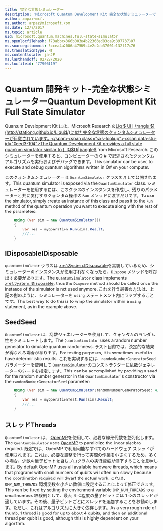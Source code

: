 ```yaml
---
title: 完全な状態シミュレーター
description: 'Microsoft Quantum Development Kit 完全な状態シミュレーターで Q # プログラムを実行する方法について説明します。'
author: anpaz-msft
ms.author: anpaz@microsoft.com
ms.date: 12/7/2017
ms.topic: article
uid: microsoft.quantum.machines.full-state-simulator
ms.openlocfilehash: f73abbc4366b003e4b22366ed83ca9c897737307
ms.sourcegitcommit: 6ccea4a2006a47569c4e2c2cb37001e132f17476
ms.translationtype: MT
ms.contentlocale: ja-JP
ms.lasthandoff: 02/28/2020
ms.locfileid: "77906119"
---
```

# <a name="quantum-development-kit-full-state-simulator"></a><span data-ttu-id="0eed3-103">Quantum 開発キット-完全な状態シミュレーター</span><span class="sxs-lookup"><span data-stu-id="0eed3-103">Quantum Development Kit Full State Simulator</span></span>

<span data-ttu-id="0eed3-104">Quantum Development Kit には、Microsoft Research の[Liq $ Ui | \rangle $](http://stationq.github.io/Liquid/)に似た完全な状態のクォンタムシミュレーターが用意されています。</span><span class="sxs-lookup"><span data-stu-id="0eed3-104">The Quantum Development Kit provides a full state quantum simulator similar to [LIQ$Ui|\rangle$](http://stationq.github.io/Liquid/) from Microsoft Research.</span></span>
<span data-ttu-id="0eed3-105">このシミュレーターを使用すると、コンピューターの Q # で記述されたクォンタムアルゴリズムを実行およびデバッグできます。</span><span class="sxs-lookup"><span data-stu-id="0eed3-105">This simulator can be used to execute and debug quantum algorithms written in Q# on your computer.</span></span>

<span data-ttu-id="0eed3-106">このクォンタムシミュレーターは `QuantumSimulator` クラスを介して公開されます。</span><span class="sxs-lookup"><span data-stu-id="0eed3-106">This quantum simulator is exposed via the `QuantumSimulator` class.</span></span> <span data-ttu-id="0eed3-107">シミュレーターを使用するには、このクラスのインスタンスを作成し、残りのパラメーターと共に実行するクォンタム操作の `Run` メソッドに渡すだけです。</span><span class="sxs-lookup"><span data-stu-id="0eed3-107">To use the simulator, simply create an instance of this class and pass it to the `Run` method of the quantum operation you want to execute along with the rest of the parameters:</span></span>

```csharp
    using (var sim = new QuantumSimulator())
    {
        var res = myOperation.Run(sim).Result;
        ///...
    }
```

## <a name="idisposable"></a><span data-ttu-id="0eed3-108">IDisposable</span><span class="sxs-lookup"><span data-stu-id="0eed3-108">IDisposable</span></span>

<span data-ttu-id="0eed3-109">`QuantumSimulator` クラスは <xref:System.IDisposable>を実装しているため、シミュレーターのインスタンスが使用されなくなったら、`Dispose` メソッドを呼び出す必要があります。</span><span class="sxs-lookup"><span data-stu-id="0eed3-109">The `QuantumSimulator` class implements <xref:System.IDisposable>, thus the `Dispose` method should be called once the instance of the simulator is not used anymore.</span></span> <span data-ttu-id="0eed3-110">これを行う最善の方法は、上記の例のように、シミュレーターを `using` ステートメント内にラップすることです。</span><span class="sxs-lookup"><span data-stu-id="0eed3-110">The best way to do this is to wrap the simulator within a `using` statement, as in the example above.</span></span>

## <a name="seed"></a><span data-ttu-id="0eed3-111">Seed</span><span class="sxs-lookup"><span data-stu-id="0eed3-111">Seed</span></span>

<span data-ttu-id="0eed3-112">`QuantumSimulator` は、乱数ジェネレーターを使用して、クォンタムのランダム性をシミュレートします。</span><span class="sxs-lookup"><span data-stu-id="0eed3-112">The `QuantumSimulator` uses a random number generator to simulate quantum randomness.</span></span> <span data-ttu-id="0eed3-113">テスト目的では、決定的な結果が得られる場合があります。</span><span class="sxs-lookup"><span data-stu-id="0eed3-113">For testing purposes, it is sometimes useful to have deterministic results.</span></span> <span data-ttu-id="0eed3-114">これを実現するには、`randomNumberGeneratorSeed` パラメーターを使用して `QuantumSimulator`のコンストラクターに乱数ジェネレーターのシードを指定します。</span><span class="sxs-lookup"><span data-stu-id="0eed3-114">This can be accomplished by providing a seed for the random number generator in the `QuantumSimulator`'s constructor via the `randomNumberGeneratorSeed` parameter:</span></span>

```csharp
    using (var sim = new QuantumSimulator(randomNumberGeneratorSeed: 42))
    {
        var res = myOperationTest.Run(sim).Result;
        ///...
    }
```

## <a name="threads"></a><span data-ttu-id="0eed3-115">スレッド</span><span class="sxs-lookup"><span data-stu-id="0eed3-115">Threads</span></span>

<span data-ttu-id="0eed3-116">`QuantumSimulator` は、 [OpenMP](http://www.openmp.org/)を使用して、必要な線形代数を並列化します。</span><span class="sxs-lookup"><span data-stu-id="0eed3-116">The `QuantumSimulator` uses [OpenMP](http://www.openmp.org/) to parallelize the linear algebra required.</span></span> <span data-ttu-id="0eed3-117">既定では、OpenMP で利用可能なすべてのハードウェア スレッドが使用されます。これは、必要な調整を行って実際の作業を小さくするため、多くの場合、少数の量子ビットを含むプログラムの実行速度が低下することを意味します。</span><span class="sxs-lookup"><span data-stu-id="0eed3-117">By default OpenMP uses all available hardware threads, which means that programs with small numbers of qubits will often run slowly because the coordination required will dwarf the actual work.</span></span> <span data-ttu-id="0eed3-118">これは、`OMP_NUM_THREADS` 環境変数を小さい数値に設定することによって修正できます。</span><span class="sxs-lookup"><span data-stu-id="0eed3-118">This can be fixed by setting the environment variable `OMP_NUM_THREADS` to a small number.</span></span> <span data-ttu-id="0eed3-119">経験則として、最大 4 つ程度の量子ビットには 1 つのスレッドが適しています。その後、量子ビットごとにスレッドを追加することをお勧めします。ただし、これはアルゴリズムに大きく依存します。</span><span class="sxs-lookup"><span data-stu-id="0eed3-119">As a very rough rule of thumb, 1 thread is good for up to about 4 qubits, and then an additional thread per qubit is good, although this is highly dependent on your algorithm.</span></span>

